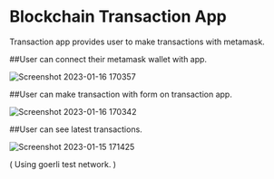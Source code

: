 # Blockchain Transaction App

Transaction app provides user to make transactions with metamask.

##User can connect their metamask wallet with app.


![Screenshot 2023-01-16 170357](https://user-images.githubusercontent.com/91954535/212697818-c1a49da5-11d2-419d-9275-ea0e22094c37.jpg)

##User can make transaction with form on transaction app.

![Screenshot 2023-01-16 170342](https://user-images.githubusercontent.com/91954535/212697848-30f232cd-c6cf-43b8-8b6b-67e45173f048.jpg)

##User can see latest transactions.

![Screenshot 2023-01-15 171425](https://user-images.githubusercontent.com/91954535/212697852-2d3877b6-d9b9-4860-b479-1a8ef46e0718.jpg)

( Using goerli test network. ) 
